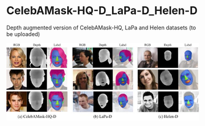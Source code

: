 # CelebAMask-HQ-D_LaPa-D_Helen-D

Depth augmented version of CelebAMask-HQ, LaPa and Helen datasets (to be uploaded)

![alt text](https://github.com/jyunlee/CelebAMask-HQ-D_LaPa-D_Helen-D/blob/main/images/img.jpg)
